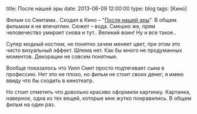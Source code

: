 title: После нашей эры
date: 2013-06-09 12:00:00
type: blog
tags: [Кино]

Фильм со Смитами.. Сходил в Кино – "[После нашей эры](http://www.kinopoisk.ru/film/577285/)". В общем фильмом я не впечатлен.   Сюжет – вода. Смешно же, прям человечество умирает снова и тут.. Великий воин! Ну и все такое.. 

Супер модный костюм, не понятно зачем меняет цвет, при этом это чисто визуальный эффект. Шлема нет. Как бы много не продуманных моментов. Декорации не совсем понятные.

Вообще показалось что Уилл Смит просто подтягивает сына в профессию. Нет это не плохо, но фильм не стоит своих денег, я имею ввиду что бы сходить в кинотеатр.

Но стоит отметить что довольно красиво оформили картинку. Картинка, наверное, одна из тех вещей, которые мне жутко понравились. В общем фильм на один раз. 
